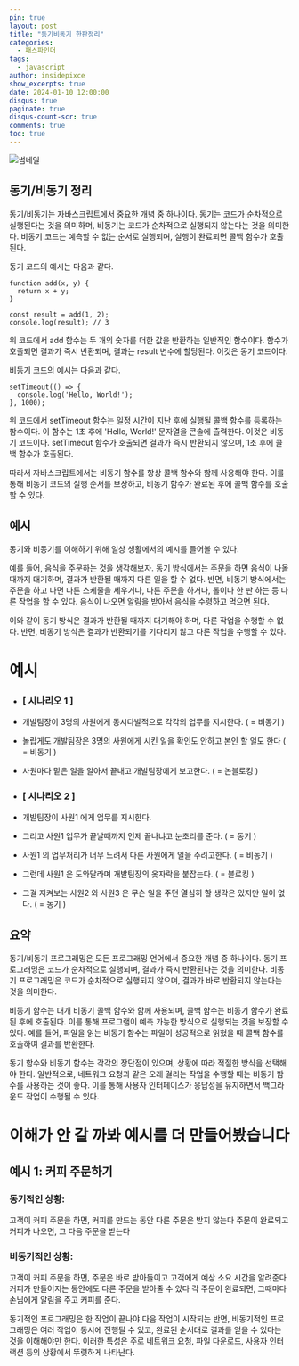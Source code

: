```yaml
---
pin: true
layout: post
title: "동기비동기 한판정리"
categories:
  - 패스파인더
tags:
  - javascript
author: insidepixce
show_excerpts: true
date: 2024-01-10 12:00:00
disqus: true
paginate: true
disqus-count-scr: true
comments: true
toc: true
---
```



​![썸네일](https://img1.daumcdn.net/thumb/R1280x0/?scode=mtistory2&fname=https%3A%2F%2Fblog.kakaocdn.net%2Fdn%2FA6ni2%2Fbtsk1CjTRcs%2FQqlCB2OrK7jhEF8wpWKjTk%2Fimg.jpg)
## 동기/비동기 정리

동기/비동기는 자바스크립트에서 중요한 개념 중 하나이다. 동기는 코드가 순차적으로 실행된다는 것을 의미하며, 비동기는 코드가 순차적으로 실행되지 않는다는 것을 의미한다. 비동기 코드는 예측할 수 없는 순서로 실행되며, 실행이 완료되면 콜백 함수가 호출된다.

동기 코드의 예시는 다음과 같다.

```
function add(x, y) {
  return x + y;
}

const result = add(1, 2);
console.log(result); // 3

```

위 코드에서 add 함수는 두 개의 숫자를 더한 값을 반환하는 일반적인 함수이다. 함수가 호출되면 결과가 즉시 반환되며, 결과는 result 변수에 할당된다. 이것은 동기 코드이다.

비동기 코드의 예시는 다음과 같다.

```
setTimeout(() => {
  console.log('Hello, World!');
}, 1000);

```

위 코드에서 setTimeout 함수는 일정 시간이 지난 후에 실행될 콜백 함수를 등록하는 함수이다. 이 함수는 1초 후에 'Hello, World!' 문자열을 콘솔에 출력한다. 이것은 비동기 코드이다. setTimeout 함수가 호출되면 결과가 즉시 반환되지 않으며, 1초 후에 콜백 함수가 호출된다.

따라서 자바스크립트에서는 비동기 함수를 항상 콜백 함수와 함께 사용해야 한다. 이를 통해 비동기 코드의 실행 순서를 보장하고, 비동기 함수가 완료된 후에 콜백 함수를 호출할 수 있다.

## 예시

동기와 비동기를 이해하기 위해 일상 생활에서의 예시를 들어볼 수 있다.

예를 들어, 음식을 주문하는 것을 생각해보자. 동기 방식에서는 주문을 하면 음식이 나올 때까지 대기하며, 결과가 반환될 때까지 다른 일을 할 수 없다. 반면, 비동기 방식에서는 주문을 하고 나면 다른 스케줄을 세우거나, 다른 주문을 하거나, 롤이나 한 판 하는 등 다른 작업을 할 수 있다. 음식이 나오면 알림을 받아서 음식을 수령하고 먹으면 된다.

이와 같이 동기 방식은 결과가 반환될 때까지 대기해야 하며, 다른 작업을 수행할 수 없다. 반면, 비동기 방식은 결과가 반환되기를 기다리지 않고 다른 작업을 수행할 수 있다.

# 예시
  -  ### \[ 시나리오 1 \]
  -   개발팀장이 3명의 사원에게 동시다발적으로 각각의 업무를 지시한다. ( = 비동기 )
  -   놀랍게도 개발팀장은 3명의 사원에게 시킨 일을 확인도 안하고 본인 할 일도 한다 ( = 비동기 )
  -   사원마다 맡은 일을 알아서 끝내고 개발팀장에게 보고한다. ( = 논블로킹 )
  
  -   ### \[ 시나리오 2 \]
  -   개발팀장이 사원1 에게 업무를 지시한다.
  -   그리고 사원1 업무가 끝날때까지 언제 끝나냐고 눈초리를 준다. ( = 동기 )
  -   사원1 의 업무처리가 너무 느려서 다른 사원에게 일을 주려고한다. ( = 비동기 )
  -   그런데 사원1 은 도와달라며 개발팀장의 옷자락을 붙잡는다. ( = 블로킹 )
  -   그걸 지켜보는 사원2 와 사원3 은 무슨 일을 주던 열심히 할 생각은 있지만 일이 없다. ( = 동기 )

## 요약

동기/비동기 프로그래밍은 모든 프로그래밍 언어에서 중요한 개념 중 하나이다. 동기 프로그래밍은 코드가 순차적으로 실행되며, 결과가 즉시 반환된다는 것을 의미한다. 비동기 프로그래밍은 코드가 순차적으로 실행되지 않으며, 결과가 바로 반환되지 않는다는 것을 의미한다.

비동기 함수는 대개 비동기 콜백 함수와 함께 사용되며, 콜백 함수는 비동기 함수가 완료된 후에 호출된다. 이를 통해 프로그램이 예측 가능한 방식으로 실행되는 것을 보장할 수 있다. 예를 들어, 파일을 읽는 비동기 함수는 파일이 성공적으로 읽혔을 때 콜백 함수를 호출하여 결과를 반환한다.

동기 함수와 비동기 함수는 각각의 장단점이 있으며, 상황에 따라 적절한 방식을 선택해야 한다. 일반적으로, 네트워크 요청과 같은 오래 걸리는 작업을 수행할 때는 비동기 함수를 사용하는 것이 좋다. 이를 통해 사용자 인터페이스가 응답성을 유지하면서 백그라운드 작업이 수행될 수 있다.

# 이해가 안 갈 까봐 예시를 더 만들어봤습니다 

## 예시 1: 커피 주문하기

### 동기적인 상황:
고객이 커피 주문을 하면, 커피를 만드는 동안 다른 주문은 받지 않는다
주문이 완료되고 커피가 나오면, 그 다음 주문을 받는다

### 비동기적인 상황:
고객이 커피 주문을 하면, 주문은 바로 받아들이고 고객에게 예상 소요 시간을 알려준다 
커피가 만들어지는 동안에도 다른 주문을 받아줄 수 있다
각 주문이 완료되면, 그때마다 손님에게 알림을 주고 커피를 준다.


동기적인 프로그래밍은 한 작업이 끝나야 다음 작업이 시작되는 반면, 비동기적인 프로그래밍은 여러 작업이 동시에 진행될 수 있고, 완료된 순서대로 결과를 얻을 수 있다는 것을 이해해야만 한다. 이러한 특성은 주로 네트워크 요청, 파일 다운로드, 사용자 인터랙션 등의 상황에서 뚜렷하게 나타난다.
